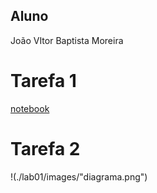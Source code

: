 ## **Aluno**
João VItor Baptista Moreira

# Tarefa 1
[notebook](./lab01/lab01.ipynb")

# Tarefa 2
!(./lab01/images/"diagrama.png")

